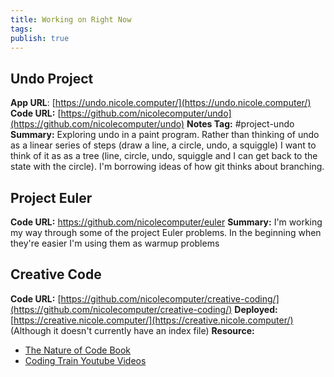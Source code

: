 ```yaml
---
title: Working on Right Now
tags: 
publish: true
---
```

## Undo Project

**App URL**: [https://undo.nicole.computer/](https://undo.nicole.computer/)
**Code URL:** [https://github.com/nicolecomputer/undo](https://github.com/nicolecomputer/undo)
**Notes Tag:** #project-undo 
**Summary:** Exploring undo in a paint program. Rather than thinking of undo as a linear series of steps (draw a line, a circle, undo, a squiggle) I want to think of it as as a tree (line, circle, undo, squiggle and I can get back to the state with the circle). I'm borrowing ideas of how git thinks about branching.

## Project Euler

**Code URL:** https://github.com/nicolecomputer/euler
**Summary:** I'm working my way through some of the project Euler problems. In the beginning when they're easier I'm using them as warmup problems

## Creative Code

**Code URL:** [https://github.com/nicolecomputer/creative-coding/](https://github.com/nicolecomputer/creative-coding/)
**Deployed:** [https://creative.nicole.computer/](https://creative.nicole.computer/) (Although it doesn't currently have an index file)
**Resource:**
- [The Nature of Code Book](https://natureofcode.com/)
- [Coding Train Youtube Videos]()